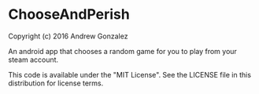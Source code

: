# ChooseAndPerish

Copyright (c) 2016 Andrew Gonzalez

An android app that chooses a random game for you to play from your steam account.

This code is available under the "MIT License". See the LICENSE file in this distribution for license terms.
